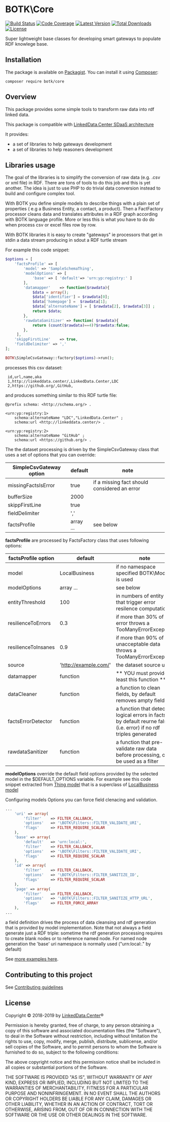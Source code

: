 # BOTK\Core
[![Build Status](https://img.shields.io/travis/linkeddatacenter/BOTK-core.svg?style=flat-square)](http://travis-ci.org/linkeddatacenter/BOTK-core)
[![Code Coverage](https://img.shields.io/scrutinizer/coverage/g/linkeddatacenter/BOTK-core.svg?style=flat-square)](https://scrutinizer-ci.com/g/linkeddatacenter/BOTK-core)
[![Latest Version](https://img.shields.io/packagist/v/botk/core.svg?style=flat-square)](https://packagist.org/packages/botk/core)
[![Total Downloads](https://img.shields.io/packagist/dt/botk/core.svg?style=flat-square)](https://packagist.org/packages/botk/core)
[![License](https://img.shields.io/packagist/l/botk/core.svg?style=flat-square)](https://packagist.org/packages/botk/core)

Super lightweight base classes for developing smart gateways to populate RDF knowlege base.


## Installation

The package is available on [Packagist](https://packagist.org/packages/botk/core).
You can install it using [Composer](http://getcomposer.org):

	composer require botk/core

## Overview

This package provides some simple tools to transform  raw data into rdf linked data.

This package is compatible with [LinkedData.Center SDaaS architecture](http://linkeddata.center/home/sdaas)

It provides:

- a set of libraries to help gateways development
- a set of libraries to help reasoners development



## Libraries usage

The goal of the libraries is to simplify the conversion of raw data (e.g. .csv or  xml file) in RDF. There are tons of tools to do this job and this is yet another. The idea is just to use PHP to do trivial data conversion instead to build and configure complex tool.

With BOTK you define simple models to describe things  with  a plain set of properties ( e.g a Business Entity, a contact, a product). Then a FactFactory processor cleans data and translates attributes in a RDF graph according with BOTK language profile.
More or less this is what you have to do do when process csv or excel files row by row.

With BOTK libraries it is easy to create "gateways" ie processors that get in stdin a data stream producing in sdout a RDF turtle stream

For example this code snippet:

```php
$options = [
    'factsProfile' => [
        'model' => 'SampleSchemaThing',
        'modelOptions' => [
            'base' => [ 'default'=> 'urn:yp:registry:' ]
        ],
        'datamapper'	=> function($rawdata){
            $data = array();
            $data['identifier'] = $rawdata[0];
            $data['homepage'] =  $rawdata[1];
            $data['alternateName'] = [ $rawdata[2], $rawdata[3]] ;
            return $data;
        },
        'rawdataSanitizer' => function( $rawdata){
            return (count($rawdata)==4)?$rawdata:false;
        },
     ],
    'skippFirstLine'	=> true,
    'fieldDelimiter' => ','
];

BOTK\SimpleCsvGateway::factory($options)->run();
```

processes this csv dataset:

	 id,url,name,aka 
	 1,http://linkeddata.center/,LinkedData.Center,LDC
	 2,https://github.org/,GitHub,


and produces something similar to this RDF turtle file:
	
	@prefix schema: <http://schema.org/> .
	
	<urn:yp:registry:1> 
		schema:alternateName "LDC","LinkedData.Center" ;
	    schema:url <http://linkeddata.center/> .
	
	<urn:yp:registry:2> 
		schema:alternateName "GitHub" ;
	    schema:url <https://github.org/> .


The the dataset processing is driven by the SimpleCsvGateway class that uses a set of options that you can override:

| SimpleCsvGateway option | default   | note                                         |
|-------------------------|-----------|----------------------------------------------|
| missingFactsIsError     | true      | if a missing fact should considered an error |
| bufferSize              | 2000      |                                              |
| skippFirstLine          | true      |                                              |
| fieldDelimiter          | ','       |                                              |
| factsProfile            | array ... | see below                                    |

**factsProfile** are processed by FactsFactory class that uses following options:

| factsProfile option | default               | note                                                                                                              |
|---------------------|-----------------------|-------------------------------------------------------------------------------------------------------------------|
| model               | LocalBusiness         | if no namespace specified BOTK\Model is used                                                                      |
| modelOptions        | array ...             | see below                                                                                                         |
| entityThreshold     | 100                   | in numbers of entity that trigger error resilence computation                                                     |
| resilienceToErrors  | 0.3                   | if more than 30% of error throws a TooManyErrorException                                                          |
| resilienceToInsanes | 0.9                   | if more than 90% of unacceptable data throws a TooManyErrorException                                              |
| source              | 'http://example.com/' | the dataset source url                                                                                            |
| datamapper          | function              | ** YOU must provide at least this function **                                                                     |
| dataCleaner         | function              | a function to clean fields, by default removes ampty fields                                                       |
| factsErrorDetector  | function              | a function that detects logical errors in facts, by default reurne false (i.e. error) if no rdf triples generated |
| rawdataSanitizer    | function              | a function that pre-validate raw data before processing, can be used as a filter                                  |


**modelOptions**  override the default field options provided by the selected model in the $DEFAULT_OPTIONS variable. 
For example see this code snippet extracted from [Thing model](src\Model\Thing.php) that is a superclass of [LocalBusiness model](src\Model\LocalBusiness.php)

Configuring models Options you can force field clenacing and validation.

```php
...
	'uri' => array(
		'filter'    => FILTER_CALLBACK,
		'options' 	=> '\BOTK\Filters::FILTER_VALIDATE_URI',
		'flags'  	=> FILTER_REQUIRE_SCALAR
	),
	'base' => array(
		'default'	=> 'urn:local:',
		'filter'    => FILTER_CALLBACK,
		'options' 	=> '\BOTK\Filters::FILTER_VALIDATE_URI',
		'flags'  	=> FILTER_REQUIRE_SCALAR
	),
	'id' => array(
		'filter'    => FILTER_CALLBACK,
		'options' 	=> '\BOTK\Filters::FILTER_SANITIZE_ID',
		'flags'  	=> FILTER_REQUIRE_SCALAR
	),
	'page' => array(	
		'filter'    => FILTER_CALLBACK,
		'options' 	=> '\BOTK\Filters::FILTER_SANITIZE_HTTP_URL',
		'flags'  	=> FILTER_FORCE_ARRAY
	),
...
```

a field definition drives the process of data cleansing and rdf generation that is provided by model implementation.
Note that not always a field  generate just a RDF triple: sometime the rdf generation processing requires to create blank nodes or to reference named node.
For named node generation the 'base' uri namespace is normally used ("urn:local:." by default)

See [more examples here](tests/system/gateways).


## Contributing to this project

See [Contributing guidelines](CONTRIBUTING.md)

## License

Copyright © 2018-2019 by [LinkedData.Center](http://LinkedData.Center/)®

Permission is hereby granted, free of charge, to any person obtaining a copy
of this software and associated documentation files (the "Software"), to deal
in the Software without restriction, including without limitation the rights
to use, copy, modify, merge, publish, distribute, sublicense, and/or sell
copies of the Software, and to permit persons to whom the Software is
furnished to do so, subject to the following conditions:

The above copyright notice and this permission notice shall be included in all
copies or substantial portions of the Software.

THE SOFTWARE IS PROVIDED "AS IS", WITHOUT WARRANTY OF ANY KIND, EXPRESS OR
IMPLIED, INCLUDING BUT NOT LIMITED TO THE WARRANTIES OF MERCHANTABILITY,
FITNESS FOR A PARTICULAR PURPOSE AND NONINFRINGEMENT. IN NO EVENT SHALL THE
AUTHORS OR COPYRIGHT HOLDERS BE LIABLE FOR ANY CLAIM, DAMAGES OR OTHER
LIABILITY, WHETHER IN AN ACTION OF CONTRACT, TORT OR OTHERWISE, ARISING FROM,
OUT OF OR IN CONNECTION WITH THE SOFTWARE OR THE USE OR OTHER DEALINGS IN THE
SOFTWARE.
